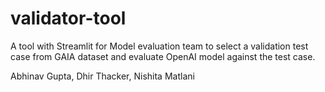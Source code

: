 # validator-tool
A tool with Streamlit for Model evaluation team to select a validation test case from GAIA dataset and evaluate OpenAI model against the test case.

Abhinav Gupta, Dhir Thacker, Nishita Matlani
